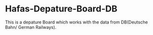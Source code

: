 # Hafas-Depature-Board-DB

This is a depature Board which works with the data from DB(Deutsche Bahn/ German Railways).